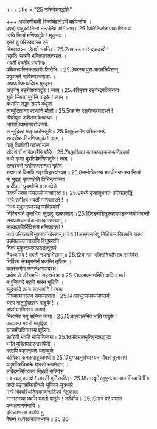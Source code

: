 +++
title = "25 सन्निवेशपद्धतिः"

+++
अणोरणीयसीं विष्णोर्महतोऽपि महीयसीम् ।  
प्रपद्ये पादुकां नित्यं तत्पदेनैव सम्मिताम्॥ 25.1प्रतितिष्ठति पादसंमितायां  
त्वयि नित्यं मणिपादुके ! मुकुन्दः ।  
इतरे तु परिच्छदास्त एते  
विभवव्यञ्जनहेतवो भवन्ति॥ 25.2तव रङ्गनरेन्द्रपादरक्षे !  
प्रकृतिः सन्नपि भक्तिपारतन्त्र्यात् ।  
भवतीं वहतीव पन्नगेन्द्रः  
प्रथितस्वस्तिकलक्षणैः शिरोभिः॥ 25.3परस्य पुंसः पदसन्निवेशान्  
प्रयुञ्जते भावितपञ्चरात्राः ।  
अघप्रतीपानपदिश्य पुण्ड्रान्  
अङ्गेषु रङ्गेशयपादुके ! त्वाम्॥ 25.4विमृश्य रङ्गेन्द्रपतिंवरायाः  
श्रुतेः स्थितां मूर्धनि पादुके ! त्वाम् ।  
बध्नन्ति वृद्धाः समये वधूनां  
त्वन्मुद्रितान्याभरणानि मौळौ॥ 25.5वहन्ति रङ्गेश्वरपादरक्षे !  
दीर्घायुषां दर्शितभक्तिबन्धाः ।  
आशाधिपानामवरोधनार्यः  
त्वन्मुद्रिकां मङ्गळहेमसूत्रैः॥ 25.6व्यूहक्रमेण प्रथितारमग्रे  
सन्दर्शयन्तीं मणिपादुके ! त्वाम् ।  
पातुं त्रिलोकीं पदपद्मभाजं  
सौदर्शनीं शक्तिमवैमि शौरेः॥ 25.7बद्धासिका कनकपङ्कजकर्णिकायां  
मध्ये कृशा मुररिपोर्मणिपादुके ! त्वम् ।  
सन्दृश्यसे सरसिजासनया गृहीतं  
रूपान्तरं किमपि रङ्गविहारयोग्यम्॥ 25.8मानोचितस्य मदधीनजनस्य नित्यं  
मा भूदतः कृपणतेति विचिन्तयन्त्या ।  
बन्दीकृतं ध्रुवमवैमि वलग्नदेशे  
कार्श्यं त्वया कमललोचनपादरक्षे !॥ 25.9मध्ये कृशामुभयतः प्रतिपन्नवृद्धिं  
मन्ये समीक्ष्य भवतीं मणिपादरक्षे ! ।  
नित्यं मुकुन्दपदसङ्गमविप्रयोगौ  
निश्चिन्वते कृतधियः सुखदुः खकाष्ठाम्॥ 25.10रङ्गेशितुश्चरणपङ्कजयोर्भजन्ती  
रक्षाप्रसाधनविकल्पसहामवस्थाम् ।  
मान्याकृतिर्निविशसे मणिपादरक्षे !  
मध्ये परिच्छदविभूषणवर्गयोस्त्वम्॥ 25.11अङ्गान्तरेषु निहितान्यखिलानि कामं  
पर्यायकल्पनसहानि विभूषणानि ।  
नित्यं मुकुन्दपदपद्मतलानुरूपं  
नैपथ्यमम्ब ! भवती नयनाभिरामम्॥ 25.12ये नाम भक्तिनियतैस्तव सन्निवेशं  
निर्विश्य नेत्रयुगळैर्न भजन्ति तृप्तिम् ।  
कालक्रमेण कमलेक्षणपादरक्षे !  
प्रायेण ते परिणमन्ति सहस्रनेत्राः॥ 25.13पदमप्रमाणमिति वादिनां मतं  
मधुजित्पदे महति मास्म भूदिति ।  
व्युदपादि तस्य चरणावनि ! त्वया  
निगमात्मनस्तव समप्रमाणता॥ 25.14अप्रभूतमभवज्जगत्त्रयं  
यस्य मातुमुदितस्य पादुके ! ।  
अप्रमेयममितस्य तत्पदं  
नित्यमेव ननु सम्मितं त्वया॥ 25.15आलवालमिव भाति पादुके !  
पादपस्य भवती मधुद्विषः ।  
यत्समीपविनतस्य शूलिनः  
सारिणी भवति मौळिनिम्नगा॥ 25.16मोदमानमुनिबृन्दषट्पदा  
भाति मुक्तिमकरन्दवर्षिणी ।  
काऽपि रङ्गनृपतेः पदाम्बुजे  
कर्णिका कनकपादुकामयी॥ 25.17युगपदनुविधास्यन् यौवतं तुल्यरागं  
यदुपतिरधिचक्रे यावतो रूपभेदान् ।  
तदिदमतिविकल्पं बिभ्रती सन्निवेशं  
तव खलु पदरक्षे ! तावती मूर्तिरासीत्॥ 25.18तत्तद्वृत्तेरनुगुणतया वामनीं व्यापिनीं वा  
प्राप्ते रङ्गप्रथितविभवे भूमिकां सूत्रधारे ।  
मन्ये विश्वस्थितिमयमहानाटिकां नेतुकामा  
नानासंस्था भवति भवती पादुके ! नर्तकीव॥ 25.19माने परं समाने  
प्रत्यक्षेणागमेनापि ।  
हरिचरणस्य तवापि तु  
वैषम्यं रक्ष्यरक्षकत्वाभ्याम्॥ 25.20